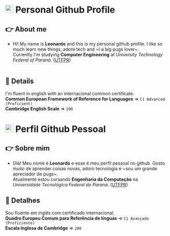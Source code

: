 # <img src="https://user-images.githubusercontent.com/41709940/176806899-4c5f27a7-77b6-4304-acea-b0ee509e7272.png" width="25px"> Personal Github Profile
## 👉 About me
- Hi! My name is **Leonardo** and this is my personal github profile. I like so much learn new things, adore tech and ~I a big pugs lover~.<br />
Currently I'm studying **Computer Engineering** at *University Technology Federal of Paraná*. ([UTFPR](https://portal.utfpr.edu.br/home))<br /><br />

## 🚩 Details
I'm fluent in english with an internacional common certificate. <br />
**Common European Framework of Reference for Languages** => ``C1 Advanced (Proficient)``<br />
**Cambridge English Scale** => ``200``


# <img src="https://images.emojiterra.com/google/noto-emoji/v2.034/128px/1f1e7-1f1f7.png" width="25px"> Perfil Github Pessoal
## 👉 Sobre mim
- Olá! Meu nome é **Leonardo** e esse é meu perfil pessoal no github. Gosto muito de aprender coisas novas, adoro tecnologia e ~sou um grande apreciador de pugs~.<br />
Atualmente estou cursando **Engenharia da Computação** na *Universidade Tecnológica Federal do Paraná*. ([UTFPR](https://portal.utfpr.edu.br/home))

## 🚩 Detalhes
Sou fluente em inglês com certificado internacional. <br />
**Quadro Europeu Comum para Referência de línguas** => ``C1 Avançado (Proficiente)``<br />
**Escala Inglesa de Cambridge** => ``200``


<!---
leonardocjr/leonardocjr is a ✨ special ✨ repository because its `README.md` (this file) appears on your GitHub profile.
You can click the Preview link to take a look at your changes.
--->
